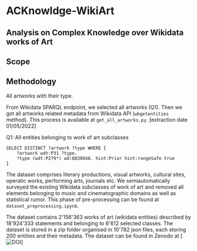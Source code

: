 # ACKnowldge-WikiArt
## Analysis on Complex Knowledge over Wikidata works of Art


## Scope

## Methodology

All artworks with their type.

From Wikidata SPARQL endpoint, we selected all artworks (Q1). Then we got all artworks related metadata from Wikidata API (```wbgetentities``` method). 
This process is available at ```get_all_artworks.py```. [extraction date 01/05/2022]

Q1: All entities belonging to work of art subclasses
```
SELECT DISTINCT ?artwork ?type WHERE {
    ?artwork wdt:P31 ?type.
    ?type (wdt:P279*) wd:Q838948. hint:Prior hint:rangeSafe true
}
``` 
The dataset comprises literary productions, visual artworks, cultural sites, operatic works, performing arts, journals etc. We semiautomatically surveyed the existing Wikidata subclasses of work of art and removed all elements belonging to music and cinematographic domains as well as statistical rumor. This phase of pre-processing can be found at ```dataset_preprocessing.ipynb```. 

The dataset contains 2'156'363 works of art (wikidata entities) described by 18'924'333 statements and belonging to 6'612 selected classes. The dataset is stored in a zip folder organised in 10'782 json files, each storing 200 entities and their metadata. The dataset can be found in Zenodo at [![![DOI](https://zenodo.org/badge/DOI/10.5281/zenodo.7307852.svg)](https://doi.org/10.5281/zenodo.7307852)]




